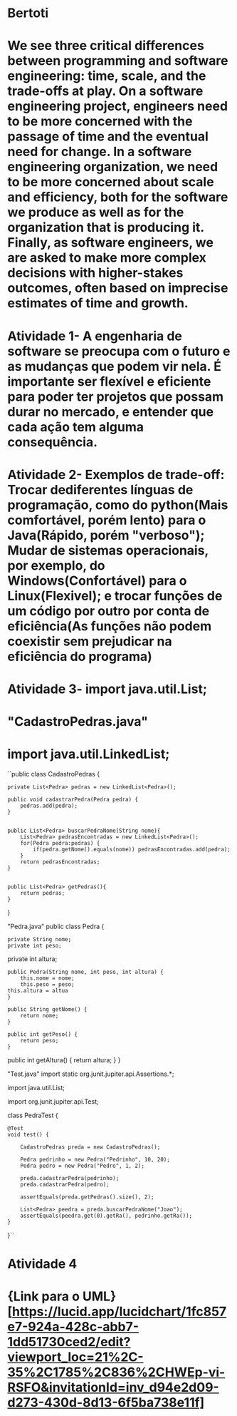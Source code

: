 # Bertoti
# We see three critical differences between programming and software engineering: time, scale, and the trade-offs at play. On a software engineering project, engineers need to be more concerned with the passage of time and the eventual need for change. In a software engineering organization, we need to be more concerned about scale and efficiency, both for the software we produce as well as for the organization that is producing it. Finally, as software engineers, we are asked to make more complex decisions with higher-stakes outcomes, often based on imprecise estimates of time and growth.

# Atividade 1- A engenharia de software se preocupa com o futuro e as mudanças que podem vir nela. É importante ser flexível e eficiente para poder ter projetos que possam durar no mercado, e entender que cada ação tem alguma consequência.

# Atividade 2- Exemplos de trade-off: Trocar dediferentes línguas de programação, como do python(Mais comfortável, porém lento) para o Java(Rápido, porém "verboso"); Mudar de sistemas operacionais, por exemplo, do Windows(Confortável) para o Linux(Flexivel); e trocar funções de um código por outro por conta de eficiência(As funções não podem coexistir sem prejudicar na eficiência do programa)

# Atividade 3- import java.util.List;

# "CadastroPedras.java"
# import java.util.LinkedList;

``public class CadastroPedras {
 	
 	private List<Pedra> pedras = new LinkedList<Pedra>();
 	
 	public void cadastrarPedra(Pedra pedra) {
 		pedras.add(pedra);
 	}
 	
 	
 	public List<Pedra> buscarPedraNome(String nome){
 		List<Pedra> pedrasEncontradas = new LinkedList<Pedra>();
 		for(Pedra pedra:pedras) {
 			if(pedra.getNome().equals(nome)) pedrasEncontradas.add(pedra);
 		}
 		return pedrasEncontradas;
 	}
 	
 	
 	public List<Pedra> getPedras(){
 		return pedras;
 	}
 }


 "Pedra.java"
 public class Pedra {
 	
 	private String nome;
 	private int peso;
  private int altura;
 	
 	public Pedra(String nome, int peso, int altura) {
 		this.nome = nome;
 		this.peso = peso;
    this.altura = altua
 	}
 	
 	public String getNome() {
 		return nome;
 	}
 	
 	public int getPeso() {
 		return peso;
 	} 
  
  public int getAltura() {
 	  return altura;
 	} 
}


 "Test.java"
 import static org.junit.jupiter.api.Assertions.*;

 import java.util.List;

 import org.junit.jupiter.api.Test;

 class PedraTest {
 
 	@Test
 	void test() {
 		
 		CadastroPedras preda = new CadastroPedras();
 		
 		Pedra pedrinho = new Pedra("Pedrinho", 10, 20);
 		Pedra pedro = new Pedra("Pedro", 1, 2);
 		
 		preda.cadastrarPedra(pedrinho);
 		preda.cadastrarPedra(pedro);
 		
 		assertEquals(preda.getPedras().size(), 2);
 		
 		List<Pedra> peedra = preda.buscarPedraNome("Joao");
 		assertEquals(peedra.get(0).getRa(), pedrinho.getRa());
 	}
 
}``

# Atividade 4
# {Link para o UML}[https://lucid.app/lucidchart/1fc857e7-924a-428c-abb7-1dd51730ced2/edit?viewport_loc=21%2C-35%2C1785%2C836%2CHWEp-vi-RSFO&invitationId=inv_d94e2d09-d273-430d-8d13-6f5ba738e11f]
